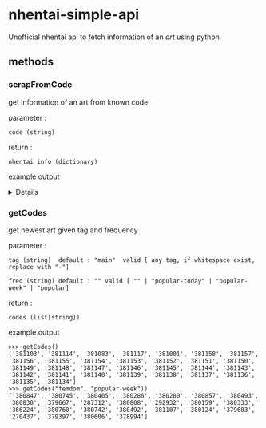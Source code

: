 # nhentai-simple-api
Unofficial nhentai api to fetch information of an *art* using python

## methods

### scrapFromCode

  get information of an art from known code
  
  parameter : 
  
    code (string)
              
  return    : 
  
    nhentai info (dictionary)
  
  example output
<details>

  ```
   >>> scrapFromCode("177013")
 
 {
    "code": "177013",
    "altcode": "987560",
    "thumbnail": "https://t.nhentai.net/galleries/987560/cover.jpg",
    "title1": "METAMORPHOSIS",
    "title2": "",
    "parodies": {},
    "characters": {},
    "tags": {
        "group": "586",
        "stockings": "586",
        "anal": "586",
        "schoolgirl uniform": "586",
        "nakadashi": "586",
        "blowjob": "586",
        "ahegao": "586",
        "incest": "586",
        "double penetration": "586",
        "dark skin": "586",
        "x-ray": "586",
        "impregnation": "586",
        "mind break": "586",
        "story arc": "586",
        "mmf threesome": "586",
        "pregnant": "586",
        "drugs": "586",
        "prostitution": "586",
        "piercing": "586",
        "blackmail": "586",
        "gyaru": "586",
        "deepthroat": "586",
        "snuff": "586",
        "already uploaded": "586",
        "vomit": "586",
        "moral degeneration": "586",
        "full body tattoo": "586"
    },
    "artists": {
        "shindol": "290"
    },
    "groups": {},
    "languages": {
        "translated": "75K",
        "english": "75K"
    },
    "categories": {
        "manga": "83K"
    },
    "pages": "225"
}
  ```
</details>

### getCodes

  get newest art given tag and frequency

  parameter : 
  
    tag (string)  default : "main"  valid [ any tag, if whitespace exist, replace with "-"]
    
    freq (string) default : "" valid [ "" | "popular-today" | "popular-week" | "popular]
    
  return :
    
    codes (list[string])
    
  example output
    
   ```
   >>> getCodes()
   ['381103', '381114', '381083', '381117', '381001', '381158', '381157', '381156', '381155', '381154', '381153', '381152', '381151', '381150', '381149', '381148', '381147', '381146', '381145', '381144', '381143', '381142', '381141', '381140', '381139', '381138', '381137', '381136', '381135', '381134']
   >>> getCodes("femdom", "popular-week"))
   ['380847', '380745', '380405', '380286', '380280', '380857', '380493', '380830', '379667', '287312', '380808', '292932', '380159', '380333', '366224', '380760', '380742', '380492', '381107', '380124', '379683', '270437', '379397', '380606', '378994']
   
